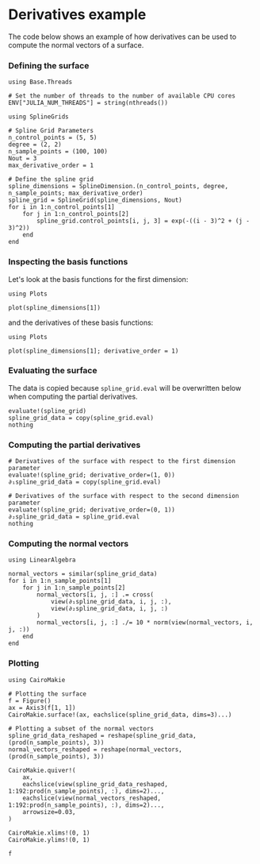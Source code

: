 # Derivatives example

The code below shows an example of how derivatives can be used to compute the normal vectors of a surface.

### Defining the surface

```@setup tutorial
using Base.Threads

# Set the number of threads to the number of available CPU cores
ENV["JULIA_NUM_THREADS"] = string(nthreads())
```

```@example tutorial
using SplineGrids

# Spline Grid Parameters
n_control_points = (5, 5)
degree = (2, 2)
n_sample_points = (100, 100)
Nout = 3
max_derivative_order = 1

# Define the spline grid
spline_dimensions = SplineDimension.(n_control_points, degree, n_sample_points; max_derivative_order)
spline_grid = SplineGrid(spline_dimensions, Nout)
for i in 1:n_control_points[1]
    for j in 1:n_control_points[2]
        spline_grid.control_points[i, j, 3] = exp(-((i - 3)^2 + (j - 3)^2))
    end
end
```

### Inspecting the basis functions

Let's look at the basis functions for the first dimension:

```@example tutorial
using Plots

plot(spline_dimensions[1])
```

and the derivatives of these basis functions:

```@example tutorial
using Plots

plot(spline_dimensions[1]; derivative_order = 1)
```

### Evaluating the surface

The data is copied because `spline_grid.eval` will be overwritten below when computing the partial derivatives.

```@example tutorial
evaluate!(spline_grid)
spline_grid_data = copy(spline_grid.eval)
nothing
```

### Computing the partial derivatives

```@example tutorial
# Derivatives of the surface with respect to the first dimension parameter
evaluate!(spline_grid; derivative_order=(1, 0))
∂₁spline_grid_data = copy(spline_grid.eval)

# Derivatives of the surface with respect to the second dimension parameter
evaluate!(spline_grid; derivative_order=(0, 1))
∂₂spline_grid_data = spline_grid.eval
nothing
```

### Computing the normal vectors

```@example tutorial
using LinearAlgebra

normal_vectors = similar(spline_grid_data)
for i in 1:n_sample_points[1]
    for j in 1:n_sample_points[2]
        normal_vectors[i, j, :] .= cross(
            view(∂₁spline_grid_data, i, j, :),
            view(∂₂spline_grid_data, i, j, :)
        )
        normal_vectors[i, j, :] ./= 10 * norm(view(normal_vectors, i, j, :))
    end
end
```

### Plotting

```@example tutorial
using CairoMakie

# Plotting the surface
f = Figure()
ax = Axis3(f[1, 1])
CairoMakie.surface!(ax, eachslice(spline_grid_data, dims=3)...)

# Plotting a subset of the normal vectors
spline_grid_data_reshaped = reshape(spline_grid_data, (prod(n_sample_points), 3))
normal_vectors_reshaped = reshape(normal_vectors, (prod(n_sample_points), 3))

CairoMakie.quiver!(
    ax,
    eachslice(view(spline_grid_data_reshaped, 1:192:prod(n_sample_points), :), dims=2)...,
    eachslice(view(normal_vectors_reshaped, 1:192:prod(n_sample_points), :), dims=2)...,
    arrowsize=0.03,
)

CairoMakie.xlims!(0, 1)
CairoMakie.ylims!(0, 1)

f
```